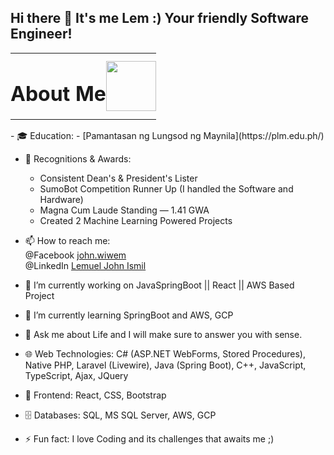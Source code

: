 ## Hi there 👋 It's me Lem :) Your friendly Software Engineer! 
<table border="0" cellpadding="0" cellspacing="0" style="border: none; border-collapse: collapse;">
  <tr style="border: none;">
    <td style="border: none; padding: 0;">
      <h1>About Me</h1>
    </td>
    <td style="border: none; padding: 0;">
      <img src="https://media1.tenor.com/m/UqWSWUK9UCIAAAAC/psyduck.gif" width="80">
    </td>
  </tr>
</table>
- 🎓 Education:                         
	- [Pamantasan ng Lungsod ng Maynila](https://plm.edu.ph/)  

- 📜 Recognitions & Awards:  
  - Consistent Dean's & President's Lister  
  - SumoBot Competition Runner Up (I handled the Software and Hardware)  
  - Magna Cum Laude Standing — 1.41 GWA  
  - Created 2 Machine Learning Powered Projects

    


- 📫 How to reach me:  
  @Facebook [john.wiwem](https://www.facebook.com/john.wiwem)  
  @LinkedIn [Lemuel John Ismil](https://www.linkedin.com/in/lemuel-john-ismil-5208ba295/)
  
- 🔭 I’m currently working on JavaSpringBoot || React || AWS Based Project 
- 🌱 I’m currently learning SpringBoot and AWS, GCP
- 💬 Ask me about Life and I will make sure to answer you with sense.
- 🌐 Web Technologies: C# (ASP.NET WebForms, Stored Procedures), Native PHP, Laravel (Livewire), Java (Spring Boot), C++, JavaScript, TypeScript, Ajax, JQuery
- 🎨 Frontend: React, CSS, Bootstrap
- 🗄️ Databases: SQL, MS SQL Server, AWS, GCP
- ⚡ Fun fact: I love Coding and its challenges that awaits me ;) 
